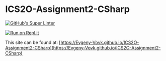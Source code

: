 # ICS2O-Assignment2-CSharp

[![GitHub's Super Linter](https://github.com/Evgeny-Vovk/ICS2O-Assignment2-CSharp/workflows/GitHub's%20Super%20Linter/badge.svg)](https://github.com/Evgeny-Vovk/ICS2O-Assignment2-CSharp/actions)

[![Run on Repl.it](https://repl.it/badge/github/Evgeny-Vovk/ICS2O-Assignment2-CSharp)](https://repl.it/github/Evgeny-Vovk/ICS2O-Assignment2-CSharp)

This site can be found at: [https://Evgeny-Vovk.github.io/ICS2O-Assignment2-CSharp](https://Evgeny-Vovk.github.io/ICS2O-Assignment2-CSharp)

